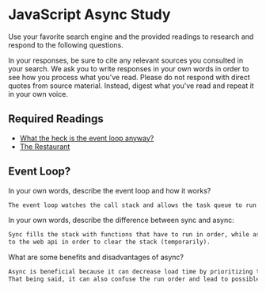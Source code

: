 # JavaScript Async Study

Use your favorite search engine and the provided readings to research and
respond to the following questions.

In your responses, be sure to cite any relevant sources you consulted in your
search. We ask you to write responses in your own words in order to see how you
process what you've read. Please do not respond with direct quotes from source
material. Instead, digest what you've read and repeat it in your own voice.

## Required Readings

-   [What the heck is the event loop anyway?](https://www.youtube.com/watch?v=8aGhZQkoFbQ)
-   [The Restaurant](https://www.codeschool.com/blog/2014/10/30/understanding-node-js/)

## Event Loop?

In your own words, describe the event loop and how it works?

```md
The event loop watches the call stack and allows the task queue to run a task only when the stack is clear.
```

In your own words, describe the difference between sync and async:

```md
Sync fills the stack with functions that have to run in order, while async exports tasks
to the web api in order to clear the stack (temporarily).
```

What are some benefits and disadvantages of async?

```md
Async is beneficial because it can decrease load time by prioritizing tasks/functions.
That being said, it can also confuse the run order and lead to possible task queue flooding.
```
